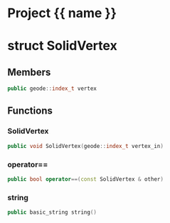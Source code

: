 <script setup>
import {useRoute} from 'vitepress'
const {path} = useRoute()
const tokens = path.split('/')
const words = tokens[2].split('-');
for (let i = 0; i < words.length; i++) {
    words[i] = words[i].charAt(0).toUpperCase() + words[i].slice(1);
    words[i] = words[i].replace('geode', 'Geode')
}
const name = words.join('-');
</script>
# Project {{ name }}

# struct SolidVertex


## Members

```cpp
public geode::index_t vertex

```



## Functions

### SolidVertex

```cpp
public void SolidVertex(geode::index_t vertex_in)
```


### operator==

```cpp
public bool operator==(const SolidVertex & other)
```


### string

```cpp
public basic_string string()
```




